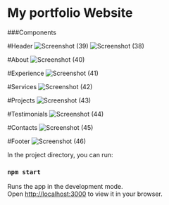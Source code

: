 # My portfolio Website
###Components

#Header
![Screenshot (39)](https://user-images.githubusercontent.com/96650638/218247604-68520088-8955-4f58-81bf-65784934fcae.png)
![Screenshot (38)](https://user-images.githubusercontent.com/96650638/218247763-25512a99-9f94-4824-9545-804de0c80c8e.png)

#About
![Screenshot (40)](https://user-images.githubusercontent.com/96650638/218247771-4aa26e26-b9dd-486f-a96f-520e8a115b09.png)

#Experience
![Screenshot (41)](https://user-images.githubusercontent.com/96650638/218247784-4300ea1f-a3c3-47e9-809a-2db2a1cff754.png)

#Services
![Screenshot (42)](https://user-images.githubusercontent.com/96650638/218247801-8cf3e52c-2068-44b0-8c42-be34bd1a0c09.png)

#Projects
![Screenshot (43)](https://user-images.githubusercontent.com/96650638/218247823-19787531-587b-49f7-958b-357abd84ee8a.png)


#Testimonials
![Screenshot (44)](https://user-images.githubusercontent.com/96650638/218247827-a31536ac-6969-494d-8079-79d948349ce6.png)

#Contacts
![Screenshot (45)](https://user-images.githubusercontent.com/96650638/218247849-57bc9f94-2344-4fd5-a7de-f97200cc1d72.png)


#Footer
![Screenshot (46)](https://user-images.githubusercontent.com/96650638/218247834-4ed2572b-887f-4941-a28b-ca4734145809.png)


In the project directory, you can run:

### `npm start`

Runs the app in the development mode.\
Open [http://localhost:3000](http://localhost:3000) to view it in your browser.

